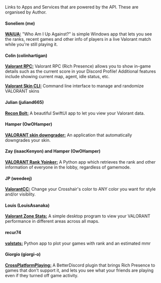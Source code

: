 Links to Apps and Services that are powered by the API. These are organised by Author.

#### Soneliem (me)
[**WAIUA:**](https://soneliem.github.io/WAIUA) "Who Am I Up Against?" is simple Windows app that lets you see the ranks, recent games and other info of players in a live Valorant match while you're still playing it.

#### Colin (colinhartigan)
[**Valorant RPC:**](https://github.com/colinhartigan/valorant-rpc) Valorant RPC (Rich Presence) allows you to show in-game details such as the current score in your Discord Profile! Additional features include showing current map, agent, idle status, etc.

[**Valorant Skin CLI:**](https://github.com/colinhartigan/valorant-skin-cli) Command line interface to manage and randomize VALORANT skins

#### Julian (juliand665)
[**Recon Bolt:**](https://github.com/juliand665/Recon-Bolt) A beautiful SwiftUI app to let you view your Valorant data.

#### Hamper (OwOHamper)
[**VALORANT skin downgrader:**](https://github.com/OwOHamper/Valorant-skin-downgrader) An application that automatically downgrades your skin.

#### Zay (isaacKenyon) and Hamper (OwOHamper)
[**VALORANT Rank Yoinker:**](https://github.com/isaacKenyon/VALORANT-rank-yoinker) A Python app which retrieves the rank and other information of everyone in the lobby, regardless of gamemode.

#### JP (weedeej)
[**ValorantCC:**](https://github.com/weedeej/ValorantCC) Change your Crosshair's color to ANY color you want for style and/or visiblity.

#### Louis (LouisAsanaka)
[**Valorant Zone Stats:**](https://github.com/LouisAsanaka/Valorant-Zone-Stats) A simple desktop program to view your VALORANT performance in different areas across all maps.

#### recur74
[**valstats:**](https://github.com/recur74/valstats) Python app to plot your games with rank and an estimated mmr

#### Giorgio (giorgi-o)
[**CrossPlatformPlaying:**](https://github.com/giorgi-o/CrossPlatformPlaying) A BetterDiscord plugin that brings Rich Presence to games that don't support it, and lets you see what your friends are playing even if they turned off game activity.
